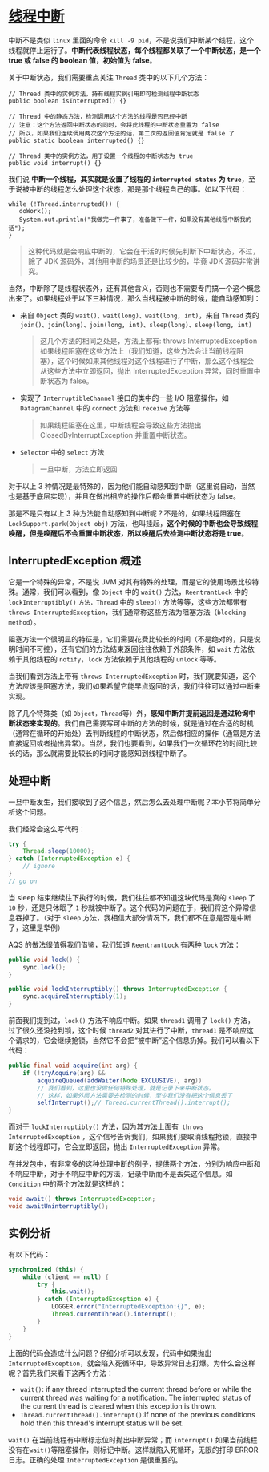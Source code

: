 # [线程中断](https://javadoop.com/post/AbstractQueuedSynchronizer-2/)

中断不是类似 `linux` 里面的命令 `kill -9 pid`，不是说我们中断某个线程，这个线程就停止运行了。**中断代表线程状态，每个线程都关联了一个中断状态，是一个 true 或 false 的 boolean 值，初始值为 false**。

关于中断状态，我们需要重点关注 `Thread` 类中的以下几个方法：

```
// Thread 类中的实例方法，持有线程实例引用即可检测线程中断状态
public boolean isInterrupted() {}

// Thread 中的静态方法，检测调用这个方法的线程是否已经中断
// 注意：这个方法返回中断状态的同时，会将此线程的中断状态重置为 false
// 所以，如果我们连续调用两次这个方法的话，第二次的返回值肯定就是 false 了
public static boolean interrupted() {}

// Thread 类中的实例方法，用于设置一个线程的中断状态为 true
public void interrupt() {}
```

我们说 **中断一个线程，其实就是设置了线程的 `interrupted status` 为 `true`**，至于说被中断的线程怎么处理这个状态，那是那个线程自己的事。如以下代码：

```
while (!Thread.interrupted()) {
   doWork();
   System.out.println("我做完一件事了，准备做下一件，如果没有其他线程中断我的话");
}
```
>这种代码就是会响应中断的，它会在干活的时候先判断下中断状态，不过，除了 JDK 源码外，其他用中断的场景还是比较少的，毕竟 JDK 源码非常讲究。

当然，中断除了是线程状态外，还有其他含义，否则也不需要专门搞一个这个概念出来了。如果线程处于以下三种情况，那么当线程被中断的时候，能自动感知到：

  - 来自 `Object` 类的 `wait()、wait(long)、wait(long, int)`，来自 `Thread` 类的` join()、join(long)、join(long, int)、sleep(long)、sleep(long, int)`
    > 这几个方法的相同之处是，方法上都有: throws InterruptedException
    > 如果线程阻塞在这些方法上（我们知道，这些方法会让当前线程阻塞），这个时候如果其他线程对这个线程进行了中断，那么这个线程会从这些方法中立即返回，抛出 InterruptedException 异常，同时重置中断状态为 false。

  - 实现了 `InterruptibleChannel` 接口的类中的一些 I/O 阻塞操作，如 `DatagramChannel` 中的 `connect` 方法和 `receive` 方法等
    >如果线程阻塞在这里，中断线程会导致这些方法抛出 ClosedByInterruptException 并重置中断状态。

  - `Selector` 中的 `select` 方法
    >一旦中断，方法立即返回

对于以上 3 种情况是最特殊的，因为他们能自动感知到中断（这里说自动，当然也是基于底层实现），并且在做出相应的操作后都会重置中断状态为 false。

那是不是只有以上 3 种方法能自动感知到中断呢？不是的，如果线程阻塞在 `LockSupport.park(Object obj)` 方法，也叫挂起，**这个时候的中断也会导致线程唤醒，但是唤醒后不会重置中断状态，所以唤醒后去检测中断状态将是 true**。

## InterruptedException 概述

它是一个特殊的异常，不是说 JVM 对其有特殊的处理，而是它的使用场景比较特殊。通常，我们可以看到，像 `Object` 中的 `wait()` 方法，`ReentrantLock` 中的 `lockInterruptibly()` `方法，Thread` 中的 `sleep()` 方法等等，这些方法都带有 `throws InterruptedException`，我们通常称这些方法为阻塞方法（`blocking method`）。

阻塞方法一个很明显的特征是，它们需要花费比较长的时间（不是绝对的，只是说明时间不可控），还有它们的方法结束返回往往依赖于外部条件，如 `wait` 方法依赖于其他线程的 `notify`，`lock` 方法依赖于其他线程的 `unlock` 等等。

当我们看到方法上带有 `throws InterruptedException` 时，我们就要知道，这个方法应该是阻塞方法，我们如果希望它能早点返回的话，我们往往可以通过中断来实现。

除了几个特殊类（如 `Object，Thread`等）外，**感知中断并提前返回是通过轮询中断状态来实现的**。我们自己需要写可中断的方法的时候，就是通过在合适的时机（通常在循环的开始处）去判断线程的中断状态，然后做相应的操作（通常是方法直接返回或者抛出异常）。当然，我们也要看到，如果我们一次循环花的时间比较长的话，那么就需要比较长的时间才能感知到线程中断了。

## 处理中断
一旦中断发生，我们接收到了这个信息，然后怎么去处理中断呢？本小节将简单分析这个问题。

我们经常会这么写代码：

```java
try {
    Thread.sleep(10000);
} catch (InterruptedException e) {
    // ignore
}
// go on
```

当 sleep 结束继续往下执行的时候，我们往往都不知道这块代码是真的 `sleep` 了 `10` 秒，还是只休眠了 `1` 秒就被中断了。这个代码的问题在于，我们将这个异常信息吞掉了。（对于 `sleep` 方法，我相信大部分情况下，我们都不在意是否是中断了，这里是举例）

AQS 的做法很值得我们借鉴，我们知道 `ReentrantLock` 有两种 `lock` 方法：

```java
public void lock() {
    sync.lock();
}

public void lockInterruptibly() throws InterruptedException {
    sync.acquireInterruptibly(1);
}
```

前面我们提到过，`lock()` 方法不响应中断。如果 `thread1` 调用了 `lock()` 方法，过了很久还没抢到锁，这个时候 `thread2` 对其进行了中断，`thread1` 是不响应这个请求的，它会继续抢锁，当然它不会把“被中断”这个信息扔掉。我们可以看以下代码：

```java
public final void acquire(int arg) {
    if (!tryAcquire(arg) &&
        acquireQueued(addWaiter(Node.EXCLUSIVE), arg))
        // 我们看到，这里也没做任何特殊处理，就是记录下来中断状态。
        // 这样，如果外层方法需要去检测的时候，至少我们没有把这个信息丢了
        selfInterrupt();// Thread.currentThread().interrupt();
}
```

而对于 `lockInterruptibly()` 方法，因为其方法上面有` throws InterruptedException` ，这个信号告诉我们，如果我们要取消线程抢锁，直接中断这个线程即可，它会立即返回，抛出 `InterruptedException` 异常。

在并发包中，有非常多的这种处理中断的例子，提供两个方法，分别为响应中断和不响应中断，对于不响应中断的方法，记录中断而不是丢失这个信息。如 `Condition` 中的两个方法就是这样的：

```java
void await() throws InterruptedException;
void awaitUninterruptibly();
```

## 实例分析

有以下代码：

```java
synchronized (this) {
    while (client == null) {
        try {
            this.wait();
        } catch (InterruptedException e) {
            LOGGER.error("InterruptedException:{}", e);
            Thread.currentThread().interrupt();
        }
    }
}
```

上面的代码会造成什么问题？仔细分析可以发现，代码中如果抛出 `InterruptedException`，就会陷入死循环中，导致异常日志打爆。为什么会这样呢？首先我们来看下这两个方法：

- `wait()`: if any thread interrupted the current thread before or while the current thread was waiting for a notification. The interrupted status of the current thread is cleared when this exception is thrown.
- `Thread.currentThread().interrupt()`:If none of the previous conditions hold then this thread's interrupt status will be set.

`wait()` 在当前线程有中断标志位时抛出中断异常；而 `interrupt()` 如果当前线程没有在`wait()`等阻塞操作，则标记中断。这样就陷入死循环，无限的打印 ERROR 日志。正确的处理 `InterruptedException` 是很重要的。
